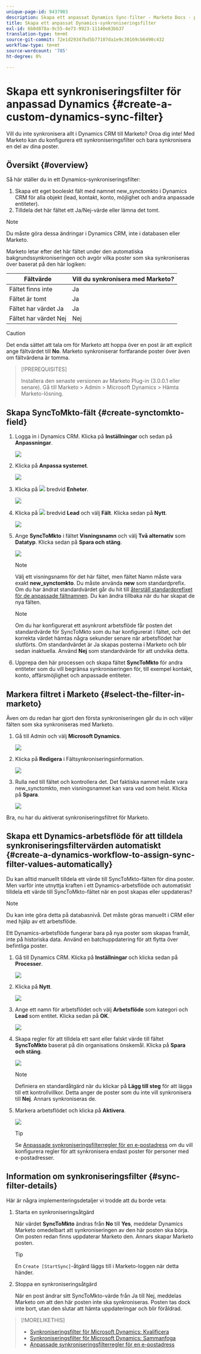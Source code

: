 ```yaml
---
unique-page-id: 9437903
description: Skapa ett anpassat Dynamics Sync-filter - Marketo Docs - produktdokumentation
title: Skapa ett anpassat Dynamics-synkroniseringsfilter
exl-id: 6b0d878a-9c55-4e73-9923-11140e83bb37
translation-type: tm+mt
source-git-commit: 72e1d29347bd5b77107da1e9c30169cb6490c432
workflow-type: tm+mt
source-wordcount: '785'
ht-degree: 0%

---
```


# Skapa ett synkroniseringsfilter för anpassad Dynamics {#create-a-custom-dynamics-sync-filter}

Vill du inte synkronisera allt i Dynamics CRM till Marketo? Oroa dig inte! Med Marketo kan du konfigurera ett synkroniseringsfilter och bara synkronisera en del av dina poster.

## Översikt {#overview}

Så här ställer du in ett Dynamics-synkroniseringsfilter:

1. Skapa ett eget booleskt fält med namnet new_synctomkto i Dynamics CRM för alla objekt (lead, kontakt, konto, möjlighet och andra anpassade entiteter).
1. Tilldela det här fältet ett Ja/Nej-värde eller lämna det tomt.

>[!NOTE]
>
>Du måste göra dessa ändringar i Dynamics CRM, inte i databasen eller Marketo.

Marketo letar efter det här fältet under den automatiska bakgrundssynkroniseringen och avgör vilka poster som ska synkroniseras över baserat på den här logiken:

| Fältvärde | Vill du synkronisera med Marketo? |
|---|---|
| Fältet finns inte | Ja |
| Fältet är tomt | Ja |
| Fältet har värdet Ja | Ja |
| Fältet har värdet Nej | Nej |

>[!CAUTION]
>
>Det enda sättet att tala om för Marketo att hoppa över en post är att explicit ange fältvärdet till **No**. Marketo synkroniserar fortfarande poster över även om fältvärdena är tomma.

>[!PREREQUISITES]
>
>Installera den senaste versionen av Marketo Plug-in (3.0.0.1 eller senare). Gå till Marketo > Admin > Microsoft Dynamics > Hämta Marketo-lösning.

## Skapa SyncToMkto-fält {#create-synctomkto-field}

1. Logga in i Dynamics CRM. Klicka på **Inställningar** och sedan på **Anpassningar**.

   ![](assets/image2015-8-10-21-3a40-3a9.png)

1. Klicka på **Anpassa systemet**.

   ![](assets/image2015-8-10-21-3a42-3a15.png)

1. Klicka på ![](assets/image2015-8-10-21-3a44-3a23.png) bredvid **Enheter**.

   ![](assets/image2015-8-10-21-3a43-3a39.png)

1. Klicka på ![](assets/image2015-8-10-21-3a44-3a23.png) bredvid **Lead** och välj **Fält**. Klicka sedan på **Nytt**.

   ![](assets/image2015-8-10-21-3a49-3a49.png)

1. Ange **SyncToMkto** i fältet **Visningsnamn** och välj **Två alternativ** som **Datatyp**. Klicka sedan på **Spara och stäng**.

   ![](assets/image2015-9-8-10-3a25-3a33.png)

   >[!NOTE]
   >
   >Välj ett visningsnamn för det här fältet, men fältet Namn måste vara exakt **new_synctomkto**. Du måste använda **new** som standardprefix. Om du har ändrat standardvärdet går du hit till [återställ standardprefixet för de anpassade fältnamnen](/help/marketo/product-docs/crm-sync/microsoft-dynamics-sync/create-a-custom-dynamics-sync-filter/set-a-default-custom-field-prefix.md). Du kan ändra tillbaka när du har skapat de nya fälten.

   >[!NOTE]
   >
   >Om du har konfigurerat ett asynkront arbetsflöde får posten det standardvärde för SyncToMkto som du har konfigurerat i fältet, och det korrekta värdet hämtas några sekunder senare när arbetsflödet har slutförts. Om standardvärdet är Ja skapas posterna i Marketo och blir sedan inaktuella. Använd **Nej** som standardvärde för att undvika detta.

1. Upprepa den här processen och skapa fältet **SyncToMkto** för andra entiteter som du vill begränsa synkroniseringen för, till exempel kontakt, konto, affärsmöjlighet och anpassade entiteter.

## Markera filtret i Marketo {#select-the-filter-in-marketo}

Även om du redan har gjort den första synkroniseringen går du in och väljer fälten som ska synkroniseras med Marketo.

1. Gå till Admin och välj **Microsoft Dynamics**.

   ![](assets/image2015-10-9-9-3a50-3a9.png)

1. Klicka på **Redigera** i Fältsynkroniseringsinformation.

   ![](assets/image2015-10-9-9-3a52-3a23.png)

1. Rulla ned till fältet och kontrollera det. Det faktiska namnet måste vara new_synctomkto, men visningsnamnet kan vara vad som helst. Klicka på **Spara**.

   ![](assets/image2015-10-9-9-3a56-3a23.png)

Bra, nu har du aktiverat synkroniseringsfiltret för Marketo.

## Skapa ett Dynamics-arbetsflöde för att tilldela synkroniseringsfiltervärden automatiskt {#create-a-dynamics-workflow-to-assign-sync-filter-values-automatically}

Du kan alltid manuellt tilldela ett värde till SyncToMkto-fälten för dina poster. Men varför inte utnyttja kraften i ett Dynamics-arbetsflöde och automatiskt tilldela ett värde till SyncToMkto-fältet när en post skapas eller uppdateras?

>[!NOTE]
>
>Du kan inte göra detta på databasnivå. Det måste göras manuellt i CRM eller med hjälp av ett arbetsflöde.
>
>Ett Dynamics-arbetsflöde fungerar bara på nya poster som skapas framåt, inte på historiska data. Använd en batchuppdatering för att flytta över befintliga poster.

1. Gå till Dynamics CRM. Klicka på **Inställningar** och klicka sedan på **Processer**.

   ![](assets/image2015-8-11-8-3a42-3a10.png)

1. Klicka på **Nytt**.

   ![](assets/image2015-8-11-8-3a43-3a46.png)

1. Ange ett namn för arbetsflödet och välj **Arbetsflöde** som kategori och **Lead** som entitet. Klicka sedan på **OK**.

   ![](assets/image2015-8-11-8-3a45-3a46.png)

1. Skapa regler för att tilldela ett sant eller falskt värde till fältet **SyncToMkto** baserat på din organisations önskemål. Klicka på **Spara och stäng**.

   ![](assets/setsynctomkto-fix.png)

   >[!NOTE]
   >
   >Definiera en standardåtgärd när du klickar på **Lägg till steg** för att lägga till ett kontrollvillkor. Detta anger de poster som du inte vill synkronisera till **Nej**. Annars synkroniseras de.

1. Markera arbetsflödet och klicka på **Aktivera**.

   ![](assets/image2015-8-11-8-3a57-3a29.png)

   >[!TIP]
   >
   >Se [Anpassade synkroniseringsfilterregler för en e-postadress](/help/marketo/product-docs/crm-sync/microsoft-dynamics-sync/create-a-custom-dynamics-sync-filter/custom-sync-filter-rules-for-an-email-address.md) om du vill konfigurera regler för att synkronisera endast poster för personer med e-postadresser.

## Information om synkroniseringsfilter {#sync-filter-details}

Här är några implementeringsdetaljer vi trodde att du borde veta:

1. Starta en synkroniseringsåtgärd

   När värdet **SyncToMkto** ändras från **No** till **Yes**, meddelar Dynamics Marketo omedelbart att synkroniseringen av den här posten ska börja. Om posten redan finns uppdaterar Marketo den. Annars skapar Marketo posten.

   >[!TIP]
   >
   >En `Create [StartSync]`-åtgärd läggs till i Marketo-loggen när detta händer.

1. Stoppa en synkroniseringsåtgärd

   När en post ändrar sitt SyncToMkto-värde från Ja till Nej, meddelas Marketo om att den här posten inte ska synkroniseras. Posten tas dock inte bort, utan den slutar att hämta uppdateringar och blir föråldrad.

>[!MORELIKETHIS]
>
>* [Synkroniseringsfilter för Microsoft Dynamics: Kvalificera](/help/marketo/product-docs/crm-sync/microsoft-dynamics-sync/create-a-custom-dynamics-sync-filter/microsoft-dynamics-sync-filter-qualify.md)
>* [Synkroniseringsfilter för Microsoft Dynamics: Sammanfoga](/help/marketo/product-docs/crm-sync/microsoft-dynamics-sync/create-a-custom-dynamics-sync-filter/microsoft-dynamics-sync-filter-merge.md)
>* [Anpassade synkroniseringsfilterregler för en e-postadress](/help/marketo/product-docs/crm-sync/microsoft-dynamics-sync/create-a-custom-dynamics-sync-filter/custom-sync-filter-rules-for-an-email-address.md)

